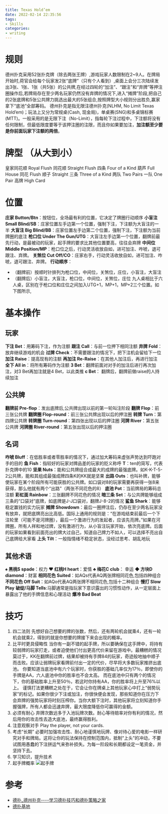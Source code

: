 ```yaml
---
title: Texas Hold’em
date: 2022-02-14 22:35:56
tags:
- Skills
categories:
- writing
---
```


# 规则
德州扑克采用52张扑克牌（除去两张王牌）,游戏玩家人数限制在2~9人。在牌局开始时,荷官会给每个玩家发2张“底牌”（只有个人看到）,桌面上会分三次陆续发出3张、1张、1张（共5张）的公共牌,在经过四轮的“加注”、“跟注”和“弃牌”等押注圈操作后,若牌局存在至少两名玩家仍然没有弃牌的情况下,进入“摊牌”阶段,把自己的2张底牌和5张公共牌力挑选出最大的5张组合,按照牌型大小规则分出胜负,赢家拿下“底池”全部筹码。
德州扑克是指无限注德州扑克(NLHM, No Limit Texas Hold’em)；玩法上又分为常规桌(Cash, 现金局)，单桌赛(SNG)和多桌锦标赛(MTT)。一般采用的是无限下注（No-Limit），指每轮下注过程中，下注额将没有任何限制，但最低限度要等于该押注圈的注限，而且你如果要加注，**加注额至少要是你前面玩家下注额的两倍**。

# 牌型 （从大到小）
皇家同花顺 Royal Flush
同花顺 Straight Flush
四条 Four of a Kind
葫芦 Full House
同花 Flush
顺子 Straight
三条 Three of a Kind
两队 Two Pairs
一队 One Pair
高牌 High Card

# 位置
**庄家 Button/Btn**：按钮位，全场最有利的位置，它决定了牌圈行动顺序
**小盲注 Small Blind/SB**：庄家位置左手边第一个位置，强制下注，下注额为大盲注的一半
**大盲注 Big Blind/BB**：庄家位置左手边第二个位置，强制下注，下注额为当前牌圈的底注
**枪口位 Under The Gun/UTG**：大盲注左手边第一个位置，翻牌前最先行动，是最被动的玩家，起手牌的要求比其他位置要高，往往会弃牌
**中间位 Middle Position/MP**：枪口位之后，行动灵活收放自如，进可加注、咋唬，退可跟注、弃牌。
**关煞位 Cut Off/CO**：庄家右手，行动灵活收放自如，进可加注、咋唬，退可跟注、弃牌。
**行动顺序**：
* （翻牌前）按顺时针排列为枪口位，中间位，关煞位，庄位，小盲注，大盲注
* （翻牌后）小盲注，大盲注，枪口位，中间位，关煞位，庄位
九人桌相比于六人桌，区别在于枪口位和庄位之间加入UTG+1，MP+1，MP+2三个位置。如下图所示,

# 基本操作
## 玩家
**下注 Bet**：用筹码下注，作为注额
**跟注 Call**：与前一位押下相同注额
**弃牌 Fold**：放弃继续游戏的机会
**过牌 Check**：不需要跟注的情况下，把下注机会留给下一位
**加注 Raise**：提高现有的注额
**再加注 Re-Raise**：在其他人加注后，再进行加注
**全下 All in**：将所有筹码作为注额
**3 Bet**：翻牌前面对对手的加注后进行再次加注，对3 Bet再加注就是4 Bet，以此类推
**c Bet**： 翻牌后，翻牌前做raise的人持续加注
## 公共牌
**翻牌前 Pre-flop**：发出底牌后,公共牌出现以前的第一轮叫注阶段
**翻牌 Flop**：前三张公共牌
**翻牌圈 Flop-round**：前三张公共牌出现以后的押注圈
**转牌 Turn**：第四牌公共牌
**转牌圈 Turn-round**：第四张出现以后的押注圈
**河牌 River**：第五张公共牌
**河牌圈 River-round**：第五张出现以后的押注圈
## 名词
**咋唬 Bluff**：在低胜率或者零胜率的情况下，通过加大筹码来虚张声势达到吓跑对手的目的
**鱼 Fish**：指较好的玩家对牌品差的玩家的贬义称呼
**T**：ten的简写，代表扑克牌中的10
**坚果 Nuts**：能和公共牌组合成最大的成牌的最强底牌。如K-K-T-5-2公共牌，能和其组成最强成牌四条K的KK就是坚果
**出路 Outs**：也叫补牌，能够使玩家在某个阶段所有可能获胜的公共牌。如口袋对8的玩家需要再获得一张8来获得，那么他就有两个“出路”（两张不同花色的8）
**底池 Pot**：当前牌局的筹码总注额
**彩虹面 Rainbow**：三张翻牌不同花色的情况
**暗三条 Set**：与公共牌能够组成三条的“口袋对”底牌，如底牌是J-J口袋对，翻牌J-8-2的情况
**鲨鱼 Shark**：能够稳定赢钱的实力玩家
**摊牌 Showdown**：最后一圈押注后，仍存在至少两名玩家没有放弃，就把底牌亮出比高低。国际上通用的规则是：“在游戏结束前最后一个下注轮里（可能不是河牌圈），最后一个激进行为的发起者，应该先亮牌。”如果在河牌圈，所有人祥和地过牌，没有激进行为，从小盲注玩家开始，依次亮底牌。后面的玩家如果看到前面亮出的牌大过自己，知道自己牌力不如人，可以选择不亮出自己底牌给大家看
**上头 Tilt**：一般指情绪不稳定状态，没经过思考、胡乱地玩

## 其他术语
**♠ 黑桃S spade**：权力
**♥ 红桃H heart**：爱情
**♣ 梅花C club**： 幸运
**◆ 方块D diamond**：财富
**相同花色 Suited**：如AQs代表AQ两张牌相同花色,包括四种组合
**不同花色 Off Suit**：如AQo代表AQ两张牌不相同花色,包括十二种组合
**慢打 Slow Play**
**破绽/马脚 Tells**:马脚通常是指玩家下意识露出的习惯性动作，从一定层面上暴露出了他的手牌信息和心理活动
**爆冷 Bad Beat**



# 技巧
1. 四二法则
先想好自己想要的牌的张数，然后，还有两轮机会就乘4，还有一轮机会就乘2，得到的就是你想要的牌接下来会出现的概率。
2. 比平时更具侵略性
当你有一副不错的起手牌，所以要确保在这手牌中，将持有较弱牌的玩家打走，或者迫使他们付出更高代价来留在游戏中。最糟糕的情况莫过于，KK在翻牌前过牌，结果却被持有手牌84的玩家，奇迹般地抽中顺子而击败。应该让弱牌玩家看牌前付出一定的代价，尽早将大多数玩家推挤出底池。 你要知道当底池中有六个玩家时，你获胜的基础几率仅为17％，即使你的手牌是AA，六人底池中你的胜率也不会太高。 而在底池中只有两个的情况下，你的基础胜率上升至50％，若这时你持有AA，你的胜率将上升至76%以上。
谨慎打法更糟糕之处在于，它会让你在牌桌上其他玩家心中打上“弱势玩家”的标记。如果你很少下注或加注，你很快便会发现，那些知道你在压力下会弃牌的强势玩家将时刻压榨你。当你大额下注时，其他玩家将立刻知道你手握强牌，所有人都会迅速弃牌，最大限度降低你可赢得的金额。
3. 必须有耐心
弃牌次数远多于入池玩牌次数。耐心等待赔率对你有利的情况，然后用你的攻击性去造大底池，最终赢得胜利。
4. 注意观察对手
Play the player, not your cards.
5. 考虑“长期”
必要时加强攻击性、耐心地谨慎地玩牌、像对待心爱的电影一样研究对手和牌局。这将让你的玩法保持在控制范围内，抵制“上头”的冲动，不要试图用愚蠢的下注拼运气来弥补损失。为每一阶段和长期都设定一笔资金，并坚持下去。
6. 学习知识，提升技术
7. 起手牌概率
![起手牌](../../../../../pics/skills/th/起手牌.jpeg)


# 参考
* [德扑_德州扑克----学习德扑技巧和德扑策略之家](https://www.moshike.com/a/1011.html)
* [德扑基地](https://pokerclub.co/tips/)